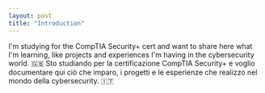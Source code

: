 ```yaml
---
layout: post
title: "Introduction"
---
```

I'm studying for the CompTIA Security+ cert and want to share here what I'm learning, like projects and experiences I'm having in the cybersecurity world. 🇬🇧
Sto studiando per la certificazione CompTIA Security+ e voglio documentare qui ciò che imparo, i progetti e le esperienze che realizzo nel mondo della cybersecurity. 🇮🇹

